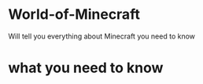 # World-of-Minecraft
Will tell you everything about Minecraft you need to know
<!DOCTYPE.html>
<html>
<head>
<title>WorldofMinecraft</title>
</head>
<body>
<h1> what you need to know </h1>
<p>
</body>
</html>
